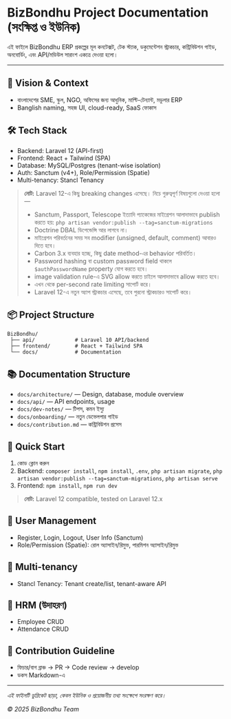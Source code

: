 # BizBondhu Project Documentation (সংক্ষিপ্ত ও ইউনিক)

এই ফাইলে BizBondhu ERP প্রকল্পের মূল কনটেক্সট, টেক স্ট্যাক, ডকুমেন্টেশন স্ট্রাকচার, কন্ট্রিবিউশন গাইড, অনবোর্ডিং, এবং API/মডিউল সারাংশ একত্রে দেওয়া হলো।

---

## 🎯 Vision & Context
- বাংলাদেশের SME, স্কুল, NGO, অফিসের জন্য আধুনিক, মাল্টি-টেন্যান্ট, মডুলার ERP
- Banglish naming, সহজ UI, cloud-ready, SaaS ফোকাস

## 🛠️ Tech Stack
- Backend: Laravel 12 (API-first)
- Frontend: React + Tailwind (SPA)
- Database: MySQL/Postgres (tenant-wise isolation)
- Auth: Sanctum (v4+), Role/Permission (Spatie)
- Multi-tenancy: Stancl Tenancy

> **নোট:** Laravel 12-এ কিছু breaking changes এসেছে। নিচে গুরুত্বপূর্ণ বিষয়গুলো দেওয়া হলো—
> - Sanctum, Passport, Telescope ইত্যাদি প্যাকেজের মাইগ্রেশন আলাদাভাবে publish করতে হয়:
>   `php artisan vendor:publish --tag=sanctum-migrations`
> - Doctrine DBAL ডিপেন্ডেন্সি আর লাগবে না।
> - মাইগ্রেশন পরিবর্তনের সময় সব modifier (unsigned, default, comment) আবারও দিতে হবে।
> - Carbon 3.x ব্যবহার হচ্ছে, কিছু date method-এর behavior পরিবর্তিত।
> - Password hashing বা custom password field থাকলে `$authPasswordName` property যোগ করতে হবে।
> - image validation rule-এ SVG allow করতে চাইলে আলাদাভাবে allow করতে হবে।
> - এখন থেকে per-second rate limiting সাপোর্ট করে।
> - Laravel 12-এ নতুন অ্যাপ স্ট্রাকচার এসেছে, তবে পুরনো স্ট্রাকচারও সাপোর্ট করে।

## 📦 Project Structure
```
BizBondhu/
 ├── api/             # Laravel 10 API/backend
 ├── frontend/        # React + Tailwind SPA
 └── docs/            # Documentation
```

## 📚 Documentation Structure
- `docs/architecture/` — Design, database, module overview
- `docs/api/` — API endpoints, usage
- `docs/dev-notes/` — টিপস, কমন ইস্যু
- `docs/onboarding/` — নতুন ডেভেলপার গাইড
- `docs/contribution.md` — কন্ট্রিবিউশন প্রসেস

## 🚀 Quick Start
1. কোড ক্লোন করুন
2. Backend: `composer install`, `npm install`, `.env`, `php artisan migrate`, `php artisan vendor:publish --tag=sanctum-migrations`, `php artisan serve`
3. Frontend: `npm install`, `npm run dev`

> **নোট:** Laravel 12 compatible, tested on Laravel 12.x

## 👤 User Management
- Register, Login, Logout, User Info (Sanctum)
- Role/Permission (Spatie): রোল অ্যাসাইন/রিমুভ, পারমিশন অ্যাসাইন/রিমুভ

## 🏢 Multi-tenancy
- Stancl Tenancy: Tenant create/list, tenant-aware API

## 👥 HRM (উদাহরণ)
- Employee CRUD
- Attendance CRUD

## 📝 Contribution Guideline
- ফিচার/বাগ ব্রাঞ্চ → PR → Code review → develop
- ডকস Markdown-এ

---

_এই ফাইলটি ডুপ্লিকেট ছাড়া, কেবল ইউনিক ও প্রয়োজনীয় তথ্য সংক্ষেপে সংরক্ষণ করে।_

_© 2025 BizBondhu Team_

